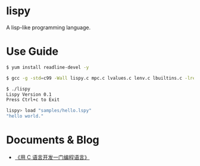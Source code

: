 # lispy

A lisp-like programming language.

# Use Guide

```bash
$ yum install readline-devel -y

$ gcc -g -std=c99 -Wall lispy.c mpc.c lvalues.c lenv.c lbuiltins.c -lreadline -lm -o lispy

$ ./lispy
Lispy Version 0.1
Press Ctrl+c to Exit

lispy> load "samples/hello.lspy"
"hello world."
```

# Documents & Blog

- [《用 C 语言开发一门编程语言》](https://blog.csdn.net/Jmilk/article/details/107193674)
